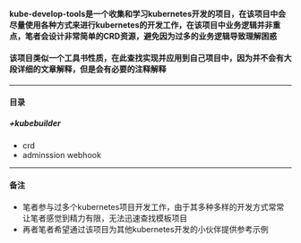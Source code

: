 #### kube-develop-tools是一个收集和学习kubernetes开发的项目，在该项目中会尽量使用各种方式来进行kubernetes的开发工作，在该项目中业务逻辑并非重点，笔者会设计非常简单的CRD资源，避免因为过多的业务逻辑导致理解困惑
#### 该项目类似一个工具书性质，在此查找实现并应用到自己项目中，因为并不会有大段详细的文章解释，但是会有必要的注释解释

---

#### 目录

##### +kubebuilder

- crd 
- adminssion webhook

---

#### 备注
- 笔者参与过多个kubernetes项目开发工作，由于其多种多样的开发方式常常让笔者感觉到精力有限，无法迅速查找模板项目
- 再者笔者希望通过该项目为其他kubernetes开发的小伙伴提供参考示例
